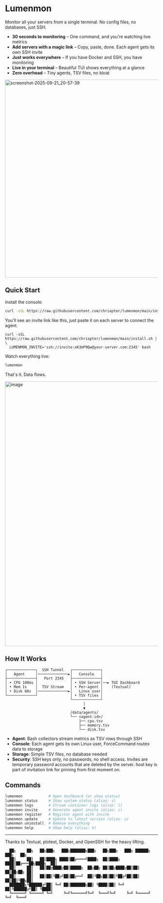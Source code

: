 # Lumenmon

Monitor all your servers from a single terminal. No config files, no databases, just SSH.

- **30 seconds to monitoring** – One command, and you're watching live metrics
- **Add servers with a magic link** – Copy, paste, done. Each agent gets its own SSH invite
- **Just works everywhere** – If you have Docker and SSH, you have monitoring
- **Live in your terminal** – Beautiful TUI shows everything at a glance
- **Zero overhead** – Tiny agents, TSV files, no bloat

<img width="650" alt="screenshot-2025-09-21_20-57-39" src="https://github.com/user-attachments/assets/a900ed9c-d519-4c1c-8268-2d2417807aed" />

## Quick Start

Install the console:
```bash
curl -sSL https://raw.githubusercontent.com/chriopter/lumenmon/main/install.sh | bash
```

You'll see an invite link like this, just paste it on each server to connect the agent.
```
curl -sSL https://raw.githubusercontent.com/chriopter/lumenmon/main/install.sh | \
  LUMENMON_INVITE='ssh://invite:xK3mP9Qw@your-server.com:2345' bash
```

Watch everything live:
```bash
lumenmon
```

That's it. Data flows.

<img width="650" height="870" alt="image" src="https://github.com/user-attachments/assets/281a5b74-908e-400b-b311-64e4a654a324" />


## How It Works

```
┌─────────────┐  SSH Tunnel   ┌─────────────┐
│   Agent     │──────────────►│   Console   │
├─────────────┤   Port 2345   ├─────────────┤
│ • CPU 100ms │               │ • SSH Server│──► TUI Dashboard
│ • Mem 1s    │  TSV Stream   │ • Per-agent │    (Textual)
│ • Disk 60s  │──────────────►│   Linux user│
└─────────────┘               │ • TSV files │
                              └─────────────┘
                                    │
                                    ▼
                              /data/agents/
                              └── <agent-id>/
                                  ├── cpu.tsv
                                  ├── memory.tsv
                                  └── disk.tsv
```

- **Agent**: Bash collectors stream metrics as TSV rows through SSH
- **Console**: Each agent gets its own Linux user, ForceCommand routes data to storage
- **Storage**: Simple TSV files, no database needed
- **Security**: SSH keys only, no passwords, no shell access. Invites are temporary password accounts that are deleted by the server. host key is part of invitation link for pinning from first moment on.

## Commands

```bash
lumenmon            # Open dashboard (or show status)
lumenmon status     # Show system status (alias: s)
lumenmon logs       # Stream container logs (alias: l)
lumenmon invite     # Generate agent invite (alias: i)
lumenmon register   # Register agent with invite
lumenmon update     # Update to latest version (alias: u)
lumenmon uninstall  # Remove everything
lumenmon help       # Show help (alias: h)
```

---

Thanks to Textual, plotext, Docker, and OpenSSH for the heavy lifting.

```
  ██╗     ██╗   ██╗███╗   ███╗███████╗███╗   ██╗███╗   ███╗ ██████╗ ███╗   ██╗
  ██║     ██║   ██║████╗ ████║██╔════╝████╗  ██║████╗ ████║██╔═══██╗████╗  ██║
  ██║     ██║   ██║██╔████╔██║█████╗  ██╔██╗ ██║██╔████╔██║██║   ██║██╔██╗ ██║
  ██║     ██║   ██║██║╚██╔╝██║██╔══╝  ██║╚██╗██║██║╚██╔╝██║██║   ██║██║╚██╗██║
  ███████╗╚██████╔╝██║ ╚═╝ ██║███████╗██║ ╚████║██║ ╚═╝ ██║╚██████╔╝██║ ╚████║
  ╚══════╝ ╚═════╝ ╚═╝     ╚═╝╚══════╝╚═╝  ╚═══╝╚═╝     ╚═╝ ╚═════╝ ╚═╝  ╚═══╝
```
